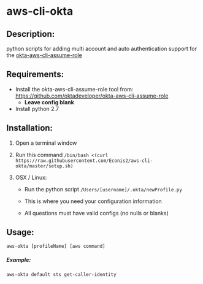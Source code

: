 # aws-cli-okta
Description:
-
python scripts for adding multi account and auto authentication support for the [okta-aws-cli-assume-role](https://github.com/oktadeveloper/okta-aws-cli-assume-role)

Requirements:
-

 - Install the okta-aws-cli-assume-role tool from: https://github.com/oktadeveloper/okta-aws-cli-assume-role		 
   - __Leave config blank__
 - Install python 2.7

  Installation:
  -
  
1) Open a terminal window 

2) Run this command ```/bin/bash <(curl https://raw.githubusercontent.com/Econis2/aws-cli-okta/master/setup.sh)```

3) OSX / Linux:
    - Run the python script ```/Users/[username]/.okta/newProfile.py```
    
    - This is where you need your configuration information 
    - All questions must have valid configs (no nulls or blanks)
    
Usage:
-
```aws-okta [profileName] [aws command]```
##### Example: 
```aws-okta default sts get-caller-identity```

